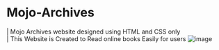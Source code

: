 # Mojo-Archives
| Mojo Archives website designed using HTML and CSS only <br>
| This Website is Created to  Read online books Easily for users
![image](https://github.com/NipunaMuhandiram/Mojo-Archives/assets/75882756/4b6a03c9-bc35-4dc3-814c-ebdb51120cf3)
